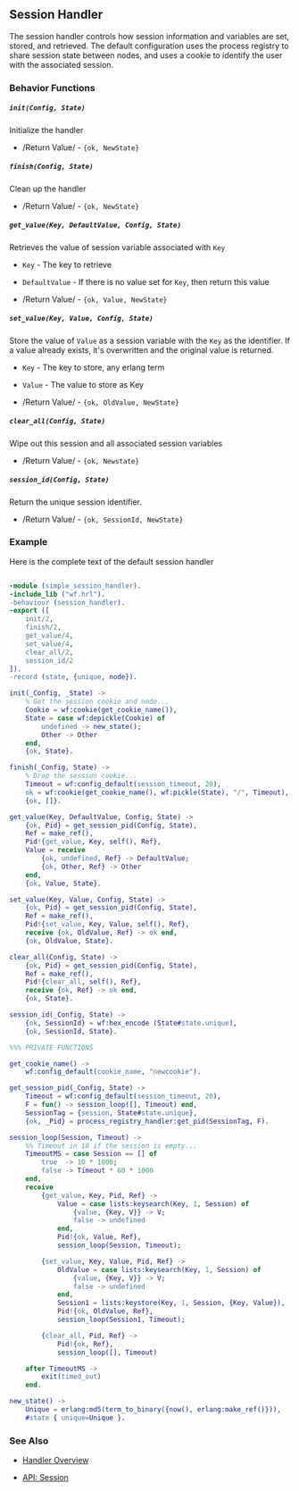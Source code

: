 <!-- dash: Handlers - Session | Guide | ###:Section -->



## Session Handler

The session handler controls how session information and variables are set,
stored, and retrieved. The default configuration uses the process registry
to share session state between nodes, and uses a cookie to identify the user
with the associated session.

### Behavior Functions

##### `init(Config, State)`

  Initialize the handler

 *  /Return Value/ - `{ok, NewState}`

##### `finish(Config, State)`

  Clean up the handler

 *  /Return Value/ - `{ok, NewState}`

##### `get_value(Key, DefaultValue, Config, State)`

Retrieves the value of session variable associated with `Key`

 *  `Key` - The key to retrieve

 *  `DefaultValue` - If there is no value set for `Key`, then return this value

 *  /Return Value/ - `{ok, Value, NewState}`

##### `set_value(Key, Value, Config, State)`

Store the value of `Value` as a session variable with the `Key` as the
identifier.  If a value already exists, it's overwritten and the original
value is returned.

 *  `Key` - The key to store, any erlang term

 *  `Value` - The value to store as Key

 *  /Return Value/ - `{ok, OldValue, NewState}`

##### `clear_all(Config, State)`

Wipe out this session and all associated session variables

 *  /Return Value/ - `{ok, Newstate}`

##### `session_id(Config, State)`

Return the unique session identifier.

 *  /Return Value/ - `{ok, SessionId, NewState}`

### Example

Here is the complete text of the default session handler

```erlang

-module (simple_session_handler).
-include_lib ("wf.hrl").
-behaviour (session_handler).
-export ([
	init/2,
	finish/2,
	get_value/4,
	set_value/4,
	clear_all/2,
	session_id/2
]).
-record (state, {unique, node}).

init(_Config, _State) ->
	% Get the session cookie and node...
	Cookie = wf:cookie(get_cookie_name()),
	State = case wf:depickle(Cookie) of
		undefined -> new_state();
		Other -> Other
	end,
	{ok, State}.

finish(_Config, State) ->
	% Drop the session cookie...
	Timeout = wf:config_default(session_timeout, 20),
	ok = wf:cookie(get_cookie_name(), wf:pickle(State), "/", Timeout),
	{ok, []}.

get_value(Key, DefaultValue, Config, State) ->
	{ok, Pid} = get_session_pid(Config, State),
	Ref = make_ref(),
	Pid!{get_value, Key, self(), Ref},
	Value = receive
		{ok, undefined, Ref} -> DefaultValue;
		{ok, Other, Ref} -> Other
	end,
	{ok, Value, State}.

set_value(Key, Value, Config, State) ->
	{ok, Pid} = get_session_pid(Config, State),
	Ref = make_ref(),
	Pid!{set_value, Key, Value, self(), Ref},
	receive {ok, OldValue, Ref} -> ok end,
	{ok, OldValue, State}.

clear_all(Config, State) ->
	{ok, Pid} = get_session_pid(Config, State),
	Ref = make_ref(),
	Pid!{clear_all, self(), Ref},
	receive {ok, Ref} -> ok end,
	{ok, State}.

session_id(_Config, State) ->
	{ok, SessionId} = wf:hex_encode (State#state.unique),
	{ok, SessionId, State}.

%%% PRIVATE FUNCTIONS

get_cookie_name() ->
	wf:config_default(cookie_name, "newcookie").

get_session_pid(_Config, State) ->
	Timeout = wf:config_default(session_timeout, 20),
	F = fun() -> session_loop([], Timeout) end,
	SessionTag = {session, State#state.unique},
	{ok, _Pid} = process_registry_handler:get_pid(SessionTag, F).

session_loop(Session, Timeout) ->
	%% Timeout in 10 if the session is empty...
	TimeoutMS = case Session == [] of
		true  -> 10 * 1000;
		false -> Timeout * 60 * 1000
	end,
	receive
		{get_value, Key, Pid, Ref} ->
			Value = case lists:keysearch(Key, 1, Session) of
				{value, {Key, V}} -> V;
				false -> undefined
			end,
			Pid!{ok, Value, Ref},
			session_loop(Session, Timeout);

		{set_value, Key, Value, Pid, Ref} ->
			OldValue = case lists:keysearch(Key, 1, Session) of
				{value, {Key, V}} -> V;
				false -> undefined
			end,
			Session1 = lists:keystore(Key, 1, Session, {Key, Value}),
			Pid!{ok, OldValue, Ref},
			session_loop(Session1, Timeout);

		{clear_all, Pid, Ref} ->
			Pid!{ok, Ref},
			session_loop([], Timeout)

	after TimeoutMS ->
		exit(timed_out)
	end.

new_state() ->
	Unique = erlang:md5(term_to_binary({now(), erlang:make_ref()})),
	#state { unique=Unique }.


```


### See Also

 *  [Handler Overview](handlers.md)

 *  [API: Session](api.html)
